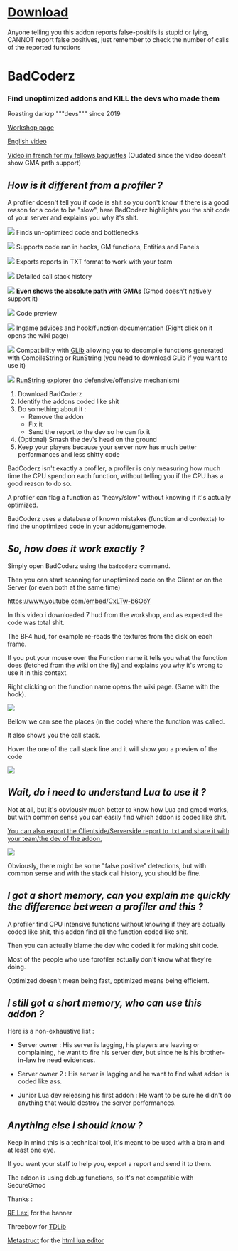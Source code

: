 # [Download](https://github.com/ExtReMLapin/BadCoderz/archive/2.1.zip)

Anyone telling you this addon reports false-positifs is stupid or lying, CANNOT report false positives, just remember to check the number of calls of the reported functions

# BadCoderz
### Find unoptimized addons and KILL the devs who made them


Roasting darkrp """devs""" since 2019


[Workshop page](https://steamcommunity.com/sharedfiles/filedetails/?id=1955436281)

[English video](https://www.youtube.com/watch?v=TVT5k3CHPQQ)

[Video in french for my fellows baguettes](https://youtu.be/nNvq3CKccic) (Oudated since the video doesn't show GMA path support)


## **_How is it different from a profiler ?_**

A profiler doesn't tell you if code is shit so you don't know if there is a good reason for a code to be "slow", here BadCoderz highlights you the shit code of your server and explains you why it's shit.

![](https://i.imgur.com/gyO07pu.png) Finds un-optimized code and bottlenecks

![](https://i.imgur.com/gyO07pu.png) Supports code ran in hooks, GM functions, Entities and Panels

![](https://i.imgur.com/gyO07pu.png) Exports reports in TXT format to work with your team

![](https://i.imgur.com/gyO07pu.png) Detailed call stack history

![](https://i.imgur.com/gyO07pu.png) **Even shows the absolute path with GMAs** (Gmod doesn't natively support it)

![](https://i.imgur.com/gyO07pu.png) Code preview

![](https://i.imgur.com/gyO07pu.png) Ingame advices and hook/function documentation (Right click on it opens the wiki page)

![](https://i.imgur.com/gyO07pu.png) Compatibility with [GLib](https://github.com/notcake/glib) allowing you to decompile functions generated with CompileString or RunString (you need to download GLib if you want to use it)

![](https://i.imgur.com/gyO07pu.png) [RunString explorer](https://www.youtube.com/watch?v=Plwa65CNePw) (no defensive/offensive mechanism)

1.  Download BadCoderz
2.  Identify the addons coded like shit
3.  Do something about it :
    * Remove the addon
    * Fix it
    * Send the report to the dev so he can fix it
7.  (Optional) Smash the dev's head on the ground
8.  Keep your players because your server now has much better performances and less shitty code

BadCoderz isn't exactly a profiler, a profiler is only measuring how much time the CPU spend on each function, without telling you if the CPU has a good reason to do so.

A profiler can flag a function as "heavy/slow" without knowing if it's actually optimized.

BadCoderz uses a database of known mistakes (function and contexts) to find the unoptimized code in your addons/gamemode.

## _So, how does it work exactly ?_

Simply open BadCoderz using the `badcoderz` command.

Then you can start scanning for unoptimized code on the Client or on the Server (or even both at the same time)

https://www.youtube.com/embed/CxLTw-b6ObY

In this video i downloaded 7 hud from the workshop, and as expected the code was total shit.

The BF4 hud, for example re-reads the textures from the disk on each frame.

If you put your mouse over the Function name it tells you what the function does (fetched from the wiki on the fly) and explains you why it's wrong to use it in this context.

Right clicking on the function name opens the wiki page. (Same with the hook).

![](https://i.imgur.com/iK4wZCE.png)

Bellow we can see the places (in the code) where the function was called.

It also shows you the call stack.

Hover the one of the call stack line and it will show you a preview of the code

![](https://i.imgur.com/VcTb2ZW.png)

## _Wait, do i need to understand Lua to use it ?_

Not at all, but it's obviously much better to know how Lua and gmod works, but with common sense you can easily find which addon is coded like shit.

[You can also export the Clientside/Serverside report to .txt and share it with your team/the dev of the addon.](https://pastebin.com/TGd1HNJ8)

![](https://i.imgur.com/OvCscUW.png)

Obviously, there might be some "false positive" detections, but with common sense and with the stack call history, you should be fine.

## _I got a short memory, can you explain me quickly the difference between a profiler and this ?_

A profiler find CPU intensive functions without knowing if they are actually coded like shit, this addon find all the function coded like shit.

Then you can actually blame the dev who coded it for making shit code.

Most of the people who use fprofiler actually don't know what they're doing.

Optimized doesn't mean being fast, optimized means being efficient.

## _I still got a short memory, who can use this addon ?_

Here is a non-exhaustive list :

*   Server owner : His server is lagging, his players are leaving or complaining, he want to fire his server dev, but since he is his brother-in-law he need evidences.

*   Server owner 2 : His server is lagging and he want to find what addon is coded like ass.

*   Junior Lua dev releasing his first addon : He want to be sure he didn't do anything that would destroy the server performances.

## _Anything else i should know ?_

Keep in mind this is a technical tool, it's meant to be used with a brain and at least one eye.


If you want your staff to help you, export a report and send it to them.

The addon is using debug functions, so it's not compatible with SecureGmod

Thanks :

[RE Lexi](https://steamcommunity.com/profiles/76561198090218596) for the banner

Threebow for [TDLib](https://github.com/Threebow/tdlib)

[Metastruct](https://github.com/Metastruct) for the [html lua editor](https://github.com/Metastruct/lua_editor)
